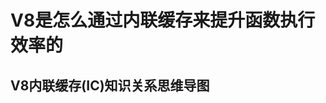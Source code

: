 # V8是怎么通过内联缓存来提升函数执行效率的

## V8内联缓存(IC)知识关系思维导图
<img-viewer :src="'https://zmx2321.github.io/vite-blog/images/note/front/v8-note/17/17-0.png'" :alt="'V8内联缓存(IC)知识关系思维导图'" />